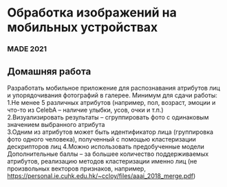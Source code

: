 # Обработка изображений на мобильных устройствах
### MADE 2021

## Домашняя работа
Разработать мобильное приложение для распознавания атрибутов лиц и упорядочивания фотографий в галерее. 
Минимум для сдачи работы:  
1.Не менее 5 различных атрибутов (например, пол, возраст, эмоции и что-то из CelebA – наличие улыбки, 
усов, очки и т.п.)  
2.Визуализировать результаты – сгруппировать фото с одинаковым значением выбранного атрибута  
3.Одним из атрибутов может быть идентификатор лица (группировка фото одного человека), 
полученный с помощью кластеризации дескрипторов лиц
4.Можно использовать предобученные модели  
Дополнительные баллы – за большее количество поддерживаемых атрибутов, реализацию методов 
кластеризации именно лиц (не произвольных векторов признаков, например, 
https://personal.ie.cuhk.edu.hk/~ccloy/files/aaai_2018_merge.pdf)